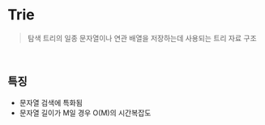 # Trie

> 탐색 트리의 일종
> 문자열이나 연관 배열을 저장하는데 사용되는 트리 자료 구조

<br>

## 특징

- 문자열 검색에 특화됨
- 문자열 길이가 M일 경우 O(M)의 시간복잡도

